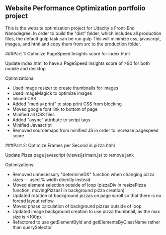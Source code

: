 ## Website Performance Optimization portfolio project

This is the website optimization project for Udacity's Front-End Nanodegree.
In order to build the "dist" folder, which includes all production files, the default gulp task can be run
	gulp
This will minimize css, javascript, images, and html and copy them from src to the production folder.

###Part 1: Optimize PageSpeed Insights score for index.html

Update index.html to have a PageSpeed Insights score of >90 for both mobile and desktop

Optimizations:
- Used image resizer to create thumbnails for images
- Used imageMagick to optimize images
- Inlined CSS
- Added "media=print" to stop print CSS from blocking
- Moved google font link to bottom of page
- Minified all CSS files
- Added "async" attribute to script tags
- Minified Javascript
- Removed sourcemaps from minified JS in order to increase pagespeed score

###Part 2: Optimize Frames per Second in pizza.html

Update Pizza page javascript (views/js/main.js) to remove jank

Optimizations:
- Removed unnecessary "determineDX" function when changing pizza sizes -- used % width directly instead
- Moved element selection outside of loop (pizzaDiv in resizePizza function, movingPizzas1 in background pizza creation)
- Updated rotation of background pizzas on page scroll so that there is no forced layout reflow
- Moved phase calculation of background pizzas outside of loop
- Updated image background creation to use pizza thumbnail, as the max size is <100px
- Refactored to use getElementById and getElementsByClassName rather than querySelector

